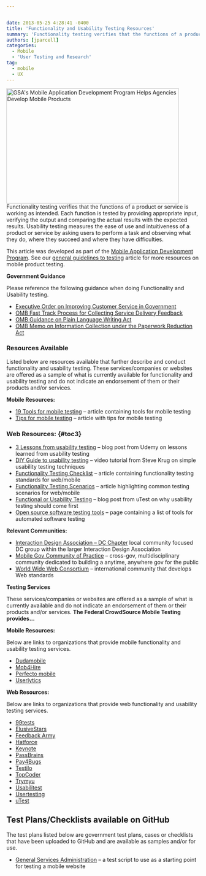 ```yaml
---


date: 2013-05-25 4:28:41 -0400
title: 'Functionality and Usability Testing Resources'
summary: 'Functionality testing verifies that the functions of a product or service is working as intended. Each function is tested by providing appropriate input, verifying the output and comparing the actual results with the expected results. Usability testing measures the ease of use and intuitiveness of a product or service by asking users to perform a'
authors: [jparcell]
categories:
  - Mobile
  - 'User Testing and Research'
tag:
  - mobile
  - UX
---
```


[<img class="alignright  wp-image-97002" alt="GSA's Mobile Application Development Program Helps Agencies Develop Mobile Products" src="https://s3.amazonaws.com/sitesusa/wp-content/uploads/sites/212/2013/11/Mobile-app-description1.jpg" width="450" height="300" />](https://s3.amazonaws.com/sitesusa/wp-content/uploads/sites/212/2013/11/Mobile-app-description1.jpg)Functionality testing verifies that the functions of a product or service is working as intended. Each function is tested by providing appropriate input, verifying the output and comparing the actual results with the expected results. Usability testing measures the ease of use and intuitiveness of a product or service by asking users to perform a task and observing what they do, where they succeed and where they have difficulties.

This article was developed as part of the [Mobile Application Development Program](https://digitalgov.sites.usa.gov/resources/mobile-application-development-program/ "Mobile Application Development Program"). See our [general guidelines to testing](https://digitalgov.sites.usa.gov/2013/08/22/mobile-product-testing-guidelines/ "Mobile Product Testing Guidelines and Resources") article for more resources on mobile product testing.

<a name="Government Guidance"></a>**Government Guidance**

Please reference the following guidance when doing Functionality and Usability testing.

  * <a href="http://www.whitehouse.gov/sites/default/files/omb/memoranda/2011/m11-24.pdf" rel="nofollow">Executive Order on Improving Customer Service in Government</a>
  * <a href="http://www.whitehouse.gov/sites/default/files/omb/assets/inforeg/PRAPrimer_04072010.pdf" rel="nofollow">OMB Fast Track Process for Collecting Service Delivery Feedback</a>
  * <a href="http://www.whitehouse.gov/sites/default/files/omb/memoranda/2011/m11-15.pdf" rel="nofollow">OMB Guidance on Plain Language Writing Act</a>
  * <a href="http://www.whitehouse.gov/sites/default/files/omb/assets/inforeg/PRAPrimer_04072010.pdf" rel="nofollow">OMB Memo on Information Collection under the Paperwork Reduction Act</a>

### <a name="x-Resources Available"></a>Resources Available

Listed below are resources available that further describe and conduct functionality and usability testing. These services/companies or websites are offered as a sample of what is currently available for functionality and usability testing and do not indicate an endorsement of them or their products and/or services.

**Mobile Resources:**

  * <a href="http://www.practicalecommerce.com/articles/3883-19-Tools-to-Test-your-Site-for-Mobile-Devices" rel="nofollow">19 Tools for mobile testing</a> &#8211; article containing tools for mobile testing
  * <a href="http://uxmag.com/articles/eight-lessons-in-mobile-usability-testing" rel="nofollow">Tips for mobile testing</a> &#8211; article with tips for mobile testing

### <a name="x-Resources Available-Web Resources:"></a>Web Resources: {#toc3}

  * <a href="https://www.udemy.com/blog/web-usability-testing/#webusabilityfindings" rel="nofollow">3 Lessons from usability testing</a> &#8211; blog post from Udemy on lessons learned from usability testing
  * <a href="http://www.peachpit.com/promotions/promotion.aspx?promo=137602" rel="nofollow">DIY Guide to usability testing</a> &#8211; video tutorial from Steve Krug on simple usability testing techniques
  * <a href="http://www.testinggeek.com/web-application-functional-testing-checklist" rel="nofollow">Functionality Testing Checklist</a> &#8211; article containing functionality testing standards for web/mobile
  * <a href="http://www.softwaretestinghelp.com/sample-test-cases-testing-web-desktop-applications/" rel="nofollow">Functionality Testing Scenarios</a> &#8211; article highlighting common testing scenarios for web/mobile
  * <a href="http://blog.utest.com/which-comes-first-functional-or-usability-testing/2013/02/" rel="nofollow">Functional or Usability Testing</a> &#8211; blog post from uTest on why usability testing should come first
  * <a href="http://www.opensourcetesting.org/functional.php" rel="nofollow">Open source software testing tools</a> &#8211; page containing a list of tools for automated software testing

**Relevant Communities:**

  * <a href="http://ixdadc.ning.com/" rel="nofollow">Interaction Design Association &#8211; DC Chapter</a> local community focused DC group within the larger Interaction Design Association
  * [Mobile Gov Community of Practice](https://www.WHATEVER/communities/mobile/ "Mobile Gov Community Events") &#8211; cross-gov, multidisciplinary community dedicated to building a anytime, anywhere gov for the public
  * <a href="http://www.w3.org/" rel="nofollow">World Wide Web Consortium</a> &#8211; international community that develops Web standards

**Testing Services**
  
These services/companies or websites are offered as a sample of what is currently available and do not indicate an endorsement of them or their products and/or services. **The Federal CrowdSource Mobile Testing provides&#8230;**

**Mobile Resources:**
  
Below are links to organizations that provide mobile functionality and usability testing services.

  * <a href="http://m.dudamobile.com/site/dm/about#2805" rel="nofollow">Dudamobile</a>
  * <a href="http://www.mob4hire.com/" rel="nofollow">Mob4Hire</a>
  * <a href="http://www.perfectomobile.com/" rel="nofollow">Perfecto mobile</a>
  * <a href="http://www.userlytics.com/blog/mobile-app-usability-testing-remote-users" rel="nofollow">Userlytics</a>

**Web Resources:**
  
Below are links to organizations that provide web functionality and usability testing services.

  * <a href="http://99tests.com/" rel="nofollow">99tests</a>
  * <a href="https://www.elusivestars.com/" rel="nofollow">ElusiveStars</a>
  * <a href="http://feedbackarmy.com/" rel="nofollow">Feedback Army</a>
  * <a href="https://www.hatforce.com/" rel="nofollow">Hatforce</a>
  * <a href="http://www.keynote.com/" rel="nofollow">Keynote</a>
  * <a href="http://www.passbrains.com/" rel="nofollow">PassBrains</a>
  * <a href="https://www.pay4bugs.com/" rel="nofollow">Pay4Bugs</a>
  * <a href="http://testlio.com/" rel="nofollow">Testilo</a>
  * <a href="http://www.topcoder.com/" rel="nofollow">TopCoder</a>
  * <a href="http://www.trymyui.com/" rel="nofollow">Trymyu</a>
  * <a href="http://www.usabilitest.com/" rel="nofollow">Usabilitest</a>
  * <a href="http://www.usertesting.com/" rel="nofollow">Usertesting</a>
  * <a href="http://www.utest.com/" rel="nofollow">uTest</a>

## 

## <a name="x-Test Plans/Checklists available on GitHub"></a>Test Plans/Checklists available on GitHub

The test plans listed below are government test plans, cases or checklists that have been uploaded to GitHub and are available as samples and/or for use.

  * <a href="https://github.com/GSA/Mobile-Web-Manual-Testing-Script" rel="nofollow">General Services Administration</a> &#8211; a test script to use as a starting point for testing a mobile website